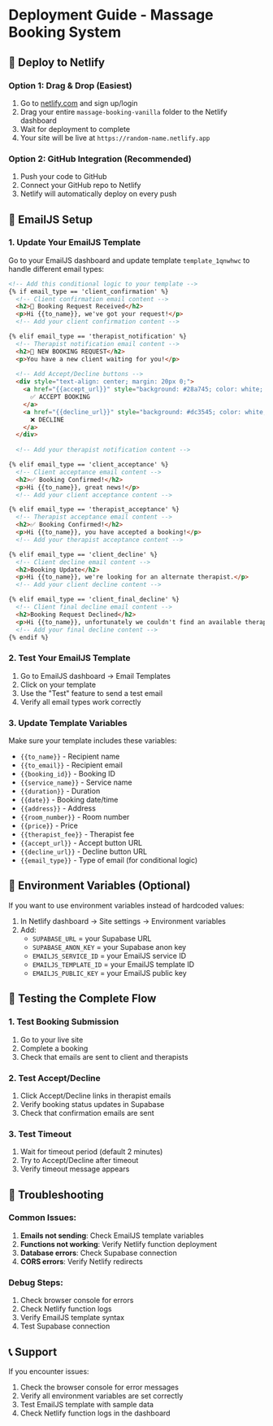 # Deployment Guide - Massage Booking System

## 🚀 Deploy to Netlify

### Option 1: Drag & Drop (Easiest)
1. Go to [netlify.com](https://netlify.com) and sign up/login
2. Drag your entire `massage-booking-vanilla` folder to the Netlify dashboard
3. Wait for deployment to complete
4. Your site will be live at `https://random-name.netlify.app`

### Option 2: GitHub Integration (Recommended)
1. Push your code to GitHub
2. Connect your GitHub repo to Netlify
3. Netlify will automatically deploy on every push

## 📧 EmailJS Setup

### 1. Update Your EmailJS Template
Go to your EmailJS dashboard and update template `template_1qnwhwc` to handle different email types:

```html
<!-- Add this conditional logic to your template -->
{% if email_type == 'client_confirmation' %}
  <!-- Client confirmation email content -->
  <h2>📧 Booking Request Received</h2>
  <p>Hi {{to_name}}, we've got your request!</p>
  <!-- Add your client confirmation content -->

{% elif email_type == 'therapist_notification' %}
  <!-- Therapist notification email content -->
  <h2>🎉 NEW BOOKING REQUEST</h2>
  <p>You have a new client waiting for you!</p>
  
  <!-- Add Accept/Decline buttons -->
  <div style="text-align: center; margin: 20px 0;">
    <a href="{{accept_url}}" style="background: #28a745; color: white; padding: 12px 24px; text-decoration: none; border-radius: 5px; margin-right: 10px;">
      ✅ ACCEPT BOOKING
    </a>
    <a href="{{decline_url}}" style="background: #dc3545; color: white; padding: 12px 24px; text-decoration: none; border-radius: 5px;">
      ❌ DECLINE
    </a>
  </div>
  
  <!-- Add your therapist notification content -->

{% elif email_type == 'client_acceptance' %}
  <!-- Client acceptance email content -->
  <h2>✅ Booking Confirmed!</h2>
  <p>Hi {{to_name}}, great news!</p>
  <!-- Add your client acceptance content -->

{% elif email_type == 'therapist_acceptance' %}
  <!-- Therapist acceptance email content -->
  <h2>✅ Booking Confirmed!</h2>
  <p>Hi {{to_name}}, you have accepted a booking!</p>
  <!-- Add your therapist acceptance content -->

{% elif email_type == 'client_decline' %}
  <!-- Client decline email content -->
  <h2>Booking Update</h2>
  <p>Hi {{to_name}}, we're looking for an alternate therapist.</p>
  <!-- Add your client decline content -->

{% elif email_type == 'client_final_decline' %}
  <!-- Client final decline email content -->
  <h2>Booking Request Declined</h2>
  <p>Hi {{to_name}}, unfortunately we couldn't find an available therapist.</p>
  <!-- Add your final decline content -->
{% endif %}
```

### 2. Test Your EmailJS Template
1. Go to EmailJS dashboard → Email Templates
2. Click on your template
3. Use the "Test" feature to send a test email
4. Verify all email types work correctly

### 3. Update Template Variables
Make sure your template includes these variables:
- `{{to_name}}` - Recipient name
- `{{to_email}}` - Recipient email
- `{{booking_id}}` - Booking ID
- `{{service_name}}` - Service name
- `{{duration}}` - Duration
- `{{date}}` - Booking date/time
- `{{address}}` - Address
- `{{room_number}}` - Room number
- `{{price}}` - Price
- `{{therapist_fee}}` - Therapist fee
- `{{accept_url}}` - Accept button URL
- `{{decline_url}}` - Decline button URL
- `{{email_type}}` - Type of email (for conditional logic)

## 🔧 Environment Variables (Optional)
If you want to use environment variables instead of hardcoded values:

1. In Netlify dashboard → Site settings → Environment variables
2. Add:
   - `SUPABASE_URL` = your Supabase URL
   - `SUPABASE_ANON_KEY` = your Supabase anon key
   - `EMAILJS_SERVICE_ID` = your EmailJS service ID
   - `EMAILJS_TEMPLATE_ID` = your EmailJS template ID
   - `EMAILJS_PUBLIC_KEY` = your EmailJS public key

## 🧪 Testing the Complete Flow

### 1. Test Booking Submission
1. Go to your live site
2. Complete a booking
3. Check that emails are sent to client and therapists

### 2. Test Accept/Decline
1. Click Accept/Decline links in therapist emails
2. Verify booking status updates in Supabase
3. Check that confirmation emails are sent

### 3. Test Timeout
1. Wait for timeout period (default 2 minutes)
2. Try to Accept/Decline after timeout
3. Verify timeout message appears

## 🐛 Troubleshooting

### Common Issues:
1. **Emails not sending**: Check EmailJS template variables
2. **Functions not working**: Verify Netlify function deployment
3. **Database errors**: Check Supabase connection
4. **CORS errors**: Verify Netlify redirects

### Debug Steps:
1. Check browser console for errors
2. Check Netlify function logs
3. Verify EmailJS template syntax
4. Test Supabase connection

## 📞 Support
If you encounter issues:
1. Check the browser console for error messages
2. Verify all environment variables are set correctly
3. Test EmailJS template with sample data
4. Check Netlify function logs in the dashboard 